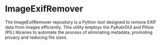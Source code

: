 # ImageExifRemover
The ImageExifRemover repository is a Python tool designed to remove EXIF data from images efficiently. This utility employs the PyAutoGUI and Pillow (PIL) libraries to automate the process of eliminating metadata, promoting privacy and reducing file sizes. 
